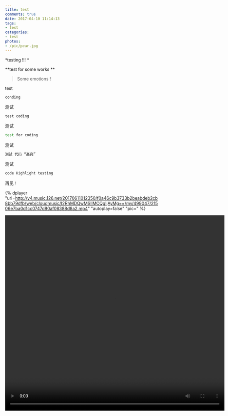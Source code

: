 ```yaml
---
title: test
comments: true
date: 2017-04-10 11:14:13
tags:
- test
categories:
- test
photos:
- /pic/pear.jpg
---
```


*testing !!! *
<!--more-->

 **test for some works ** 
 > Some emotions ! 


test

	conding
测试
```
test coding
```
测试
```bash
test for coding
```

测试

```bash
测试 代码 “高亮”
```

测试

```bash
code Highlight testing
```


再见！

{% dplayer "url=http://v4.music.126.net/20170611012350/f0a46c9b3733b2beabdeb2cb8bb79dfb/web/cloudmusic/I2RhMDQwMSIlMCQgIjAyMg==/mv/499047/21506e7ba0d1cc0747d80af08388d8a2.mp4"  "autoplay=false" "pic=" %}




<video width="720" height="640" controls>
<source src="http://v4.music.126.net/20170611012350/f0a46c9b3733b2beabdeb2cb8bb79dfb/web/cloudmusic/I2RhMDQwMSIlMCQgIjAyMg==/mv/499047/21506e7ba0d1cc0747d80af08388d8a2.mp4">
</video>


<link href="//vjs.zencdn.net/5.19/video-js.min.css" rel="stylesheet">
<script src="//vjs.zencdn.net/5.19/video.min.js"></script>